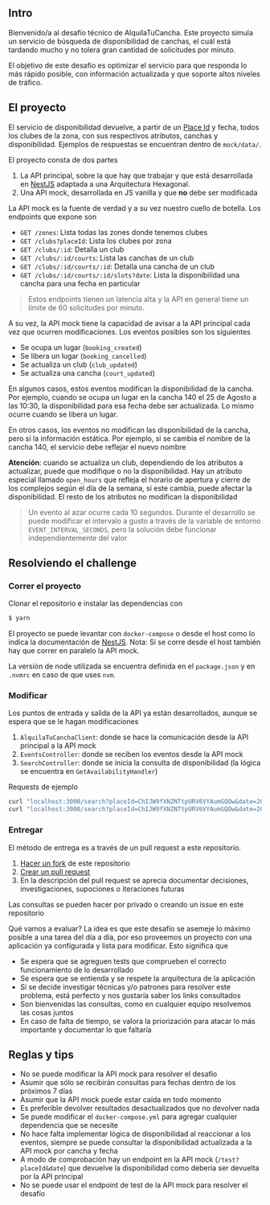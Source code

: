 ## Intro

Bienvenido/a al desafío técnico de AlquilaTuCancha. Este proyecto simula un servicio de búsqueda de disponibilidad de canchas,
el cuál está tardando mucho y no tolera gran cantidad de solicitudes por minuto. 

El objetivo de este desafío es optimizar el servicio para que responda lo más rápido posible, con información actualizada
y que soporte altos niveles de tráfico.

## El proyecto

El servicio de disponibilidad devuelve, a partir de un [Place Id](https://developers.google.com/maps/documentation/places/web-service/place-id) y fecha, todos los clubes de la zona, con sus respectivos atributos, canchas y disponibilidad. Ejemplos de respuestas se encuentran dentro de `mock/data/`.

El proyecto consta de dos partes

1. La API principal, sobre la que hay que trabajar y que está desarrollada en [NestJS](https://github.com/nestjs/nest) adaptada a una Arquitectura Hexagonal.
2. Una API mock, desarrollada en JS vanilla y que **no** debe ser modificada

La API mock es la fuente de verdad y a su vez nuestro cuello de botella. Los endpoints que expone son

- `GET /zones`: Lista todas las zones donde tenemos clubes
- `GET /clubs?placeId`: Lista los clubes por zona
- `GET /clubs/:id`: Detalla un club
- `GET /clubs/:id/courts`: Lista las canchas de un club
- `GET /clubs/:id/courts/:id`: Detalla una cancha de un club
- `GET /clubs/:id/courts/:id/slots?date`: Lista la disponibilidad una cancha para una fecha en particular

> Estos endpoints tienen un latencia alta y la API en general tiene un límite de 60 solicitudes por minuto.


A su vez, la API mock tiene la capacidad de avisar a la API principal cada vez que ocurren modificaciones. Los eventos posibles son los siguientes

- Se ocupa un lugar (`booking_created`)
- Se libera un lugar (`booking_cancelled`)
- Se actualiza un club (`club_updated`)
- Se actualiza una cancha (`court_updated`)

En algunos casos, estos eventos modifican la disponibilidad de la cancha.
Por ejemplo, cuando se ocupa un lugar en la cancha 140 el 25 de Agosto a las 10:30, la disponibilidad para esa fecha debe ser actualizada.
Lo mismo ocurre cuando se libera un lugar.

En otros casos, los eventos no modifican las disponibilidad de la cancha, pero sí la información estática. Por ejemplo, si se cambia el nombre
de la cancha 140, el servicio debe reflejar el nuevo nombre

**Atención**: cuando se actualiza un club, dependiendo de los atributos a actualizar, puede que modifique o no la disponibilidad. Hay un atributo
especial llamado `open_hours` que refleja el horario de apertura y cierre de los complejos según el día de la semana, si este cambia, puede afectar la disponibilidad. El resto de los atributos no modifican la disponibilidad


> Un evento al azar ocurre cada 10 segundos. Durante el desarrollo se puede modificar el intervalo a gusto a través de la variable
> de entorno `EVENT_INTERVAL_SECONDS`, pero la solución debe funcionar independientemente del valor

## Resolviendo el challenge

### Correr el proyecto

Clonar el repositorio e instalar las dependencias con

```bash
$ yarn
```

El proyecto se puede levantar con `docker-compose` o desde el host como lo indica la documentación de [NestJS](https://docs.nestjs.com/).
Nota: Si se corre desde el host también hay que correr en paralelo la API mock.

La versión de node utilizada se encuentra definida en el `package.json` y en `.nvmrc` en caso de que uses `nvm`.

### Modificar

Los puntos de entrada y salida de la API ya están desarrollados, aunque se espera que se le hagan modificaciones

1. `AlquilaTuCanchaClient`: donde se hace la comunicación desde la API principal a la API mock
2. `EventsController`: donde se reciben los eventos desde la API mock
2. `SearchController`: donde se inicia la consulta de disponibilidad (la lógica se encuentra en `GetAvailabilityHandler`)

Requests de ejemplo

```bash
curl "localhost:3000/search?placeId=ChIJW9fXNZNTtpURV6VYAumGQOw&date=2022-08-25"
curl "localhost:3000/search?placeId=ChIJW9fXNZNTtpURV6VYAumGQOw&date=2022-08-25"
```


### Entregar

El método de entrega es a través de un pull request a este repositorio.

1. [Hacer un fork](https://help.github.com/articles/fork-a-repo/) de este repositorio
2. [Crear un pull request](https://help.github.com/articles/creating-a-pull-request-from-a-fork/)
3. En la descripción del pull request se aprecia documentar decisiones, investigaciones, supociones o iteraciones futuras

Las consultas se pueden hacer por privado o creando un issue en este repositorio


Qué vamos a evaluar? La idea es que este desafío se asemeje lo máximo posible a una tarea del día a día, por eso proveemos un proyecto con una aplicación ya configurada y lista para modificar. Esto significa que

- Se espera que se agreguen tests que comprueben el correcto funcionamiento de lo desarrollado
- Se espera que se entienda y se respete la arquitectura de la aplicación
- Si se decide investigar técnicas y/o patrones para resolver este problema, está perfecto y nos gustaría saber los links consultados
- Son bienvenidas las consultas, como en cualquier equipo resolvemos las cosas juntos
- En caso de falta de tiempo, se valora la priorización para atacar lo más importante y documentar lo que faltaría


## Reglas y tips

- No se puede modificar la API mock para resolver el desafío
- Asumir que sólo se recibirán consultas para fechas dentro de los próximos 7 días
- Asumir que la API mock puede estar caída en todo momento
- Es preferible devolver resultados desactualizados que no devolver nada
- Se puede modificar el `docker-compose.yml` para agregar cualquier dependencia que se necesite
- No hace falta implementar lógica de disponibilidad al reaccionar a los eventos, siempre se puede consultar la disponibilidad actualizada a la API mock por cancha y fecha 
- A modo de comprobación hay un endpoint en la API mock (`/test?placeId&date`) que devuelve la disponibilidad como debería ser devuelta por la API principal
- No se puede usar el endpoint de test de la API mock para resolver el desafío